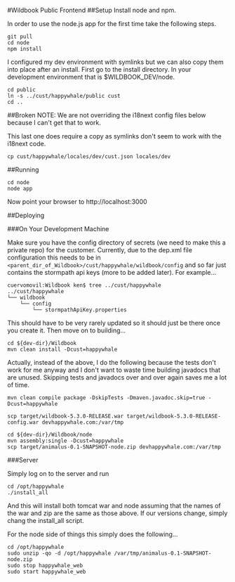 #Wildbook Public Frontend
##Setup
Install node and npm.

In order to use the node.js app for the first time take the following steps.

    git pull
    cd node
    npm install
    
I configured my dev environment with symlinks but we can also copy them into place after an install. First go to the install directory. In your development environment that is $WILDBOOK_DEV/node.

    cd public
    ln -s ../cust/happywhale/public cust
    cd ..
    
##Broken
NOTE: We are not overriding the i18next config files below because I can't get that to work.

This last one does require a copy as symlinks don't seem to work with the i18next code.

    cp cust/happywhale/locales/dev/cust.json locales/dev

##Running

    cd node
    node app
    
Now point your browser to http://localhost:3000

##Deploying

###On Your Development Machine

Make sure you have the config directory of secrets (we need to make this a private repo) for the customer. Currently, due to the dep.xml file configuration this needs to be in ```<parent_dir_of_Wildbook>/cust/happywhale/wildbook/config``` and so far just contains the stormpath api keys (more to be added later). For example...

    cuervomovil:Wildbook ken$ tree ../cust/happywhale
    ../cust/happywhale
    └── wildbook
        └── config
            └── stormpathApiKey.properties

This should have to be very rarely updated so it should just be there once you create it. Then move on to building...

    cd ${dev-dir}/Wildbook
    mvn clean install -Dcust=happywhale
    
Actually, instead of the above, I do the following because the tests don't work for me anyway and I don't want to waste time building javadocs that are unused. Skipping tests and javadocs over and over again saves me a lot of time.

    mvn clean compile package -DskipTests -Dmaven.javadoc.skip=true -Dcust=happywhale
    
    scp target/wildbook-5.3.0-RELEASE.war target/wildbook-5.3.0-RELEASE-config.war devhappywhale.com:/var/tmp
    
    cd ${dev-dir}/Wildbook/node
    mvn assembly:single -Dcust=happywhale
    scp target/animalus-0.1-SNAPSHOT-node.zip devhappywhale.com:/var/tmp
    
###Server
    
Simply log on to the server and run

    cd /opt/happywhale
    ./install_all
    
And this will install both tomcat war and node assuming that the names of the war and zip are the same as those above. If our versions change, simply chang the install_all script.

For the node side of things this simply does the following...

    cd /opt/happywhale
    sudo unzip -qo -d /opt/happywhale /var/tmp/animalus-0.1-SNAPSHOT-node.zip
    sudo stop happywhale_web
    sudo start happywhale_web
